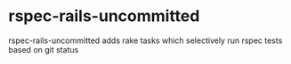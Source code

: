 rspec-rails-uncommitted
=======================

rspec-rails-uncommitted adds rake tasks which selectively run rspec tests based on git status